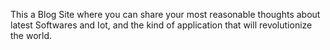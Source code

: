 This a Blog Site where you can share your most reasonable thoughts about latest Softwares and Iot, and the kind of application that will revolutionize the world.
